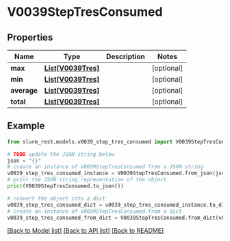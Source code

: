 # V0039StepTresConsumed


## Properties

Name | Type | Description | Notes
------------ | ------------- | ------------- | -------------
**max** | [**List[V0039Tres]**](V0039Tres.md) |  | [optional] 
**min** | [**List[V0039Tres]**](V0039Tres.md) |  | [optional] 
**average** | [**List[V0039Tres]**](V0039Tres.md) |  | [optional] 
**total** | [**List[V0039Tres]**](V0039Tres.md) |  | [optional] 

## Example

```python
from slurm_rest.models.v0039_step_tres_consumed import V0039StepTresConsumed

# TODO update the JSON string below
json = "{}"
# create an instance of V0039StepTresConsumed from a JSON string
v0039_step_tres_consumed_instance = V0039StepTresConsumed.from_json(json)
# print the JSON string representation of the object
print(V0039StepTresConsumed.to_json())

# convert the object into a dict
v0039_step_tres_consumed_dict = v0039_step_tres_consumed_instance.to_dict()
# create an instance of V0039StepTresConsumed from a dict
v0039_step_tres_consumed_from_dict = V0039StepTresConsumed.from_dict(v0039_step_tres_consumed_dict)
```
[[Back to Model list]](../README.md#documentation-for-models) [[Back to API list]](../README.md#documentation-for-api-endpoints) [[Back to README]](../README.md)


